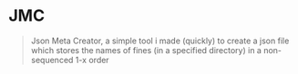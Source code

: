 # JMC
> Json Meta Creator, a simple tool i made (quickly) to create a json file which stores the names of fines (in a specified directory) in a non-sequenced 1-x order
